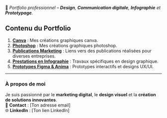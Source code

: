 🔗 *Portfolio professionnel – **Design**, **Communication digitale**, **Infographie** et **Prototypage**.*
## Contenu du Portfolio  
1. **[Canva](./1_Photoshop/README.md)** : Mes créations graphiques canva.
2. **[Photoshop](./2_Canva_Photoshop/README.md)** : Mes créations graphiques photoshop.  
3. **[Publications Marketing](./2_Publications_Marketing/README.md)** : Liens vers des publications réalisées pour diverses entreprises.  
4. **[Prestations en Infographie](./3_Infographie/README.md)** : Travaux spécifiques en design graphique.  
5. **[Prototypes Figma & Anima](./4_Prototypes_Figma_Anima/README.md)** : Prototypes interactifs et designs UX/UI.  

---

### À propos de moi  
Je suis passionné par le **marketing digital**, le **design visuel** et la **création de solutions innovantes**.  
📧 **Contact** : [Ton adresse email]  
🌐 **LinkedIn** : [Ton lien LinkedIn]  
